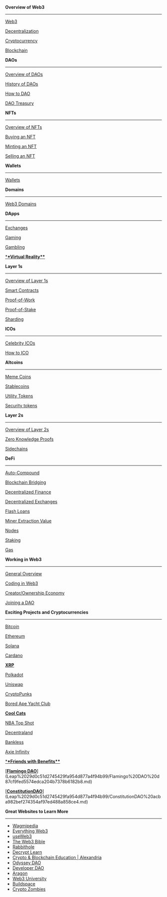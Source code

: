 **Overview of Web3**

---

[Web3](Leap%2029d0c51d2745429fa954d877a4f94b99/Web3%2047e760ab2b4d47758b5292e3d5dffd7b.md)

[Decentralization](Leap%2029d0c51d2745429fa954d877a4f94b99/Decentralization%20c94789e3a54644b98903c630394acc79.md)

[Cryptocurrency](Leap%2029d0c51d2745429fa954d877a4f94b99/Cryptocurrency%208a6b6c0440c14b7ea7c3ea375fd204d0.md)

[Blockchain](Leap%2029d0c51d2745429fa954d877a4f94b99/Blockchain%20c3e725b77ae04f3eb9b5307cb5027f9b.md)

**DAOs**

---

[Overview of DAOs](Leap%2029d0c51d2745429fa954d877a4f94b99/Overview%20of%20DAOs%203af73e1acea4489e8e882afd47d5fddb.md)

[History of DAOs](Leap%2029d0c51d2745429fa954d877a4f94b99/History%20of%20DAOs%205009bd3adfdd4e31ab6a15de07f3d2c5.md)

[How to DAO](Leap%2029d0c51d2745429fa954d877a4f94b99/How%20to%20DAO%205507b9d6f6944d9a86fd0932fd5c1d64.md)

[DAO Treasury](Leap%2029d0c51d2745429fa954d877a4f94b99/DAO%20Treasury%20b233abf8b3a645eca10f0a90a4a05042.md)

**NFTs**

---

[Overview of NFTs](Leap%2029d0c51d2745429fa954d877a4f94b99/Overview%20of%20NFTs%202db74c2bc07c4cf18b1d4685343bc825.md)

[Buying an NFT](Leap%2029d0c51d2745429fa954d877a4f94b99/Buying%20an%20NFT%20075b2b4ea12f4f3ab651b25ade7137db.md)

[Minting an NFT](Leap%2029d0c51d2745429fa954d877a4f94b99/Minting%20an%20NFT%20f262a2a9eec24ae9aed96ef0b1c3832a.md)

[Selling an NFT](Leap%2029d0c51d2745429fa954d877a4f94b99/Selling%20an%20NFT%200d386f67c45f437593eaae68775a800a.md)

**Wallets**

---

[Wallets](Leap%2029d0c51d2745429fa954d877a4f94b99/Wallets%20bf2cdfa83f2849a481afd6b39cdb0a54.md)

**Domains**

---

[Web3 Domains](Leap%2029d0c51d2745429fa954d877a4f94b99/Web3%20Domains%202d226e759e4f43f9a61855ce19abf190.md)

**DApps**

---

[Exchanges](Leap%2029d0c51d2745429fa954d877a4f94b99/Exchanges%205a8df6979b44491094817e09827279f2.md)

[Gaming](Leap%2029d0c51d2745429fa954d877a4f94b99/Gaming%2059248cd3834e4a56a8afae85276ac7b9.md)

[Gambling](Leap%2029d0c51d2745429fa954d877a4f94b99/Gambling%2044d48e5257824548bd9e76ed127bfbbb.md)

[\***\*Virtual Reality\*\***](Leap%2029d0c51d2745429fa954d877a4f94b99/Virtual%20Reality%2067827c884b7a47f4a3f143892beab5ce.md)

**Layer 1s**

---

[Overview of Layer 1s](Leap%2029d0c51d2745429fa954d877a4f94b99/Overview%20of%20Layer%201s%20a256ab2d84d34e22b09630ef9ca5cff2.md)

[Smart Contracts](Leap%2029d0c51d2745429fa954d877a4f94b99/Smart%20Contracts%20c5715d320e1b4b58aabf3611a029f125.md)

[Proof-of-Work](Leap%2029d0c51d2745429fa954d877a4f94b99/Proof-of-Work%2021c2cca8829f4f9db0ae05762a214b34.md)

[Proof-of-Stake](Leap%2029d0c51d2745429fa954d877a4f94b99/Proof-of-Stake%209189cbff5dd54f7a89223072905d03be.md)

[Sharding](Leap%2029d0c51d2745429fa954d877a4f94b99/Sharding%203f9a138c58f94a709f5754cb183bb520.md)

**ICOs**

---

[Celebrity ICOs](Leap%2029d0c51d2745429fa954d877a4f94b99/Celebrity%20ICOs%2066eaeb2135724db292c4c65045006b4c.md)

[How to ICO](Leap%2029d0c51d2745429fa954d877a4f94b99/How%20to%20ICO%2094d46585f74048b793f10c53049d511e.md)

**Altcoins**

---

[Meme Coins](Leap%2029d0c51d2745429fa954d877a4f94b99/Meme%20Coins%201fa6994fe0324066a78d853a2f95f8c8.md)

[Stablecoins](Leap%2029d0c51d2745429fa954d877a4f94b99/Stablecoins%20147a75cae8394a0da5f1129c9179cb54.md)

[Utility Tokens](Leap%2029d0c51d2745429fa954d877a4f94b99/Utility%20Tokens%20024f4fdcd4154e35beeab41075168118.md)

[Security tokens](Leap%2029d0c51d2745429fa954d877a4f94b99/Security%20tokens%200501b286bee8436787c554bb6f2523cc.md)

**Layer 2s**

---

[Overview of Layer 2s](Leap%2029d0c51d2745429fa954d877a4f94b99/Overview%20of%20Layer%202s%20997dc667444741fcaa5aeabf8e401d0b.md)

[Zero Knowledge Proofs](Leap%2029d0c51d2745429fa954d877a4f94b99/Zero%20Knowledge%20Proofs%20bc5783097bd4429aaa129a5d137b1f08.md)

[Sidechains](Leap%2029d0c51d2745429fa954d877a4f94b99/Sidechains%20d4a463bf806c45d499a6050113818441.md)

**DeFi**

---

[Auto-Compound](Leap%2029d0c51d2745429fa954d877a4f94b99/Auto-Compound%2090a392e0f4cb4102acb637f461ea6c9d.md)

[Blockchain Bridging](Leap%2029d0c51d2745429fa954d877a4f94b99/Blockchain%20Bridging%20ddd47a94ad1e4bfd8316636c2ef0ab21.md)

[Decentralized Finance](Leap%2029d0c51d2745429fa954d877a4f94b99/Decentralized%20Finance%202d89fe42e4844e0582115c94386efb42.md)

[Decentralized Exchanges](Leap%2029d0c51d2745429fa954d877a4f94b99/Decentralized%20Exchanges%207a77528b40d143239754e3e50aefa80d.md)

[Flash Loans](Leap%2029d0c51d2745429fa954d877a4f94b99/Flash%20Loans%20ec42ebb283504fa8869bf1b0391b0698.md)

[Miner Extraction Value](Leap%2029d0c51d2745429fa954d877a4f94b99/Miner%20Extraction%20Value%208b543933fa6040b68f3105952d562d46.md)

[Nodes](Leap%2029d0c51d2745429fa954d877a4f94b99/Nodes%200897c823a03f47a88b9113b2a5cb83d7.md)

[Staking](Leap%2029d0c51d2745429fa954d877a4f94b99/Staking%2089e19ed244824e3fb0491713614ebcab.md)

[Gas](Leap%2029d0c51d2745429fa954d877a4f94b99/Gas%20f09b60b2c2a442f387bf82f1a9df7d33.md)

**Working in Web3**

---

[General Overview](Leap%2029d0c51d2745429fa954d877a4f94b99/General%20Overview%209283958e92af4ea6826c76b102549f13.md)

[Coding in Web3](Leap%2029d0c51d2745429fa954d877a4f94b99/Coding%20in%20Web3%20686baf74683140e290ed054812c948ce.md)

[Creator/Ownership Economy](Leap%2029d0c51d2745429fa954d877a4f94b99/Creator%20Ownership%20Economy%2016dde3c9b37c484ba4b6bee54990e5e2.md)

[Joining a DAO](Leap%2029d0c51d2745429fa954d877a4f94b99/Joining%20a%20DAO%20d1bcbfe0324344dd847be5b2cd4d8e8d.md)

**Exciting Projects and Cryptocurrencies**

---

[Bitcoin](Leap%2029d0c51d2745429fa954d877a4f94b99/Bitcoin%20ea8057a726394a5e929e8de48412369d.md)

[Ethereum](Leap%2029d0c51d2745429fa954d877a4f94b99/Ethereum%204e324ec4913443e3a312afe07af7de3d.md)

[Solana](Leap%2029d0c51d2745429fa954d877a4f94b99/Solana%20d4d53cb6d9d841768618331dfc489b11.md)

[Cardano](Leap%2029d0c51d2745429fa954d877a4f94b99/Cardano%205b064bd1b3904d5ab3f45f7fb9b939ea.md)

[**XRP**](Leap%2029d0c51d2745429fa954d877a4f94b99/XRP%201a9451ab0b4f4b459bc03510091f5fe7.md)

[Polkadot](Leap%2029d0c51d2745429fa954d877a4f94b99/Polkadot%20bf72cfcb270846aca8c7a57e798ae261.md)

[Uniswap](Leap%2029d0c51d2745429fa954d877a4f94b99/Uniswap%20f5d777855382473aa2ce42118f550a7e.md)

[CryptoPunks](Leap%2029d0c51d2745429fa954d877a4f94b99/CryptoPunks%20bf90e65f4630468492c26a70b466dbb1.md)

[Bored Ape Yacht Club](Leap%2029d0c51d2745429fa954d877a4f94b99/Bored%20Ape%20Yacht%20Club%207c72b2d6c1cb43218ea3bd16f4970de2.md)

[**Cool Cats**](Leap%2029d0c51d2745429fa954d877a4f94b99/Cool%20Cats%2082bbf07dd7e142498bcd617a6493a3db.md)

[NBA Top Shot](Leap%2029d0c51d2745429fa954d877a4f94b99/NBA%20Top%20Shot%20934a7f4b9ac64c82a33b610a61df204d.md)

[Decentraland](Leap%2029d0c51d2745429fa954d877a4f94b99/Decentraland%2054c7be7e34f34fe5a0ba075c65297a02.md)

[Bankless](Leap%2029d0c51d2745429fa954d877a4f94b99/Bankless%209aa710673c704a1198fede57149d346e.md)

[Axie Infinity](Leap%2029d0c51d2745429fa954d877a4f94b99/Axie%20Infinity%2005afa41bd6894a56843cce22068ee3c0.md)

[\***\*Friends with Benefits\*\***](Leap%2029d0c51d2745429fa954d877a4f94b99/Friends%20with%20Benefits%20039d6e3a6e6d4e599cd468b2938cf0dd.md)

[**[Flamingo DAO](https://flamingodao.xyz/)**](Leap%2029d0c51d2745429fa954d877a4f94b99/Flamingo%20DAO%20d87cf9fed5574edca204b7378b6182b8.md)

[**[ConstitutionDAO](https://coinmarketcap.com/currencies/constitutiondao/)**](Leap%2029d0c51d2745429fa954d877a4f94b99/ConstitutionDAO%20acba982bef274354af97ed488a858ce4.md)

**Great Websites to Learn More**

---

- [Wagmipedia](https://www.wagmipedia.xyz/?ref=producthunt)
- [Everything Web3](https://www.everythingweb3.com/home)
- [useWeb3](https://www.useweb3.xyz/?ref=producthunt)
- [The Web3 Bible](https://search.hebbia.ai/repos/f5e98ba1-eaec-45ec-911f-fb1aa7327b2c)
- [Rabbithole](https://rabbithole.gg/)
- [Decrypt Learn](https://decrypt.co/learn)
- [Crypto & Blockchain Education | Alexandria](https://coinmarketcap.com/alexandria)
- [Odyssey DAO](https://www.odysseydao.com/)
- [Developer DAO](https://www.developerdao.com/)
- [Aragon](https://aragon.org/dao)
- [Web3 University](https://www.web3.university/)
- [Buildspace](https://buildspace.so/)
- [Crypto Zombies](https://cryptozombies.io/)
